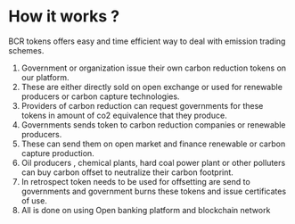 # How it works ?

BCR tokens offers easy and  time efficient way to deal with emission trading schemes.

1. Government or organization issue their own carbon reduction tokens on our platform.
2. These are either directly sold on open exchange or used for renewable producers or carbon capture technologies.
3. Providers of carbon reduction can request governments for these tokens in amount of co2 equivalence that they produce.
4. Governments sends token to carbon reduction companies or renewable producers.
5. These can send them on open market and finance renewable or carbon capture production.
6. Oil producers , chemical plants, hard coal power plant or other polluters can buy carbon offset to neutralize their carbon footprint.
7. In retrospect token needs to be used for offsetting are send to governments and government burns these tokens and issue certificates of use.
8. All is done on using Open banking platform and blockchain network

